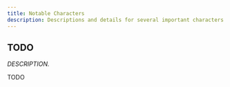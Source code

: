 ```yaml
---
title: Notable Characters
description: Descriptions and details for several important characters.
---
```


## TODO

_DESCRIPTION._

TODO